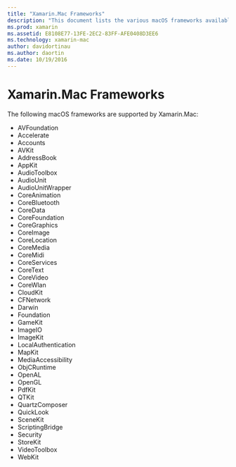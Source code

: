 ```yaml
---
title: "Xamarin.Mac Frameworks"
description: "This document lists the various macOS frameworks available for use when developing Mac applications with Xamarin.Mac."
ms.prod: xamarin
ms.assetid: E8108E77-13FE-2EC2-83FF-AFE0408D3EE6
ms.technology: xamarin-mac
author: davidortinau
ms.author: daortin
ms.date: 10/19/2016
---
```


# Xamarin.Mac Frameworks

The following macOS frameworks are supported by Xamarin.Mac:

- AVFoundation
- Accelerate
- Accounts
- AVKit
- AddressBook
- AppKit
- AudioToolbox
- AudioUnit
- AudioUnitWrapper
- CoreAnimation
- CoreBluetooth
- CoreData
- CoreFoundation
- CoreGraphics
- CoreImage
- CoreLocation
- CoreMedia
- CoreMidi
- CoreServices
- CoreText
- CoreVideo
- CoreWlan
- CloudKit
- CFNetwork
- Darwin
- Foundation
- GameKit
- ImageIO
- ImageKit
- LocalAuthentication
- MapKit
- MediaAccessibility
- ObjCRuntime
- OpenAL
- OpenGL
- PdfKit
- QTKit
- QuartzComposer
- QuickLook
- SceneKit
- ScriptingBridge
- Security
- StoreKit
- VideoToolbox
- WebKit
